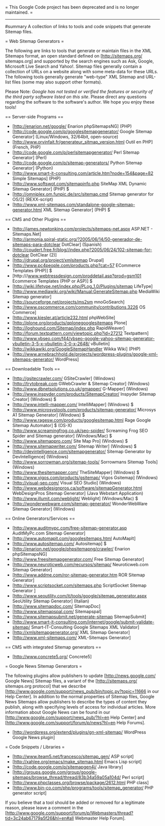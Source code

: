 = This Google Code project has been deprecated and is no longer maintained. =

----

#summary A collection of links to tools and code snippets that generate Sitemap files.

= Web Sitemap Generators =

The following are links to tools that generate or maintain files in the XML Sitemaps format, an open standard defined on [http://sitemaps.org/ sitemaps.org] and supported by the search engines such as Ask, Google, Microsoft Live Search and Yahoo!. Sitemap files generally contain a collection of URLs on a website along with some meta-data for these URLs. The following tools generally generate "web-type" XML Sitemap and URL-list files (some may also support other formats).

Please Note: *Google has not tested or verified the features or security of the third party software listed on this site*. Please direct any questions regarding the software to the software's author. We hope you enjoy these tools!

== Server-side Programs ==

  * [http://enarion.net/google/ Enarion phpSitemapsNG] (PHP)
  * [http://code.google.com/p/googlesitemapgenerator/ Google Sitemap Generator] (Linux/Windows, 32/64bit, open-source)  
  * [http://www.orvinfait.fr/generateur_sitmap_version.html Outil en PHP] (French, PHP)
  * [http://code.google.com/p/perlsitemapgenerator/ Perl Sitemap Generator] (Perl)
  * [http://code.google.com/p/sitemap-generators/ Python Sitemap Generator] (Python)
  * [http://www.smart-it-consulting.com/article.htm?node=154&page=82 Simple Sitemaps] (PHP)
  * [http://www.softswot.com/sitemapinfo.php SiteMap XML Dynamic Sitemap Generator] (PHP) $
  * [http://omniplex.om.funpic.de/src/sitemap.cmd Sitemap generator for OS/2] (REXX-script)
  * [http://www.xml-sitemaps.com/standalone-google-sitemap-generator.html XML Sitemap Generator] (PHP) $

== CMS and Other Plugins ==
  * [http://james.newtonking.com/projects/sitemaps-net.aspx ASP.NET - Sitemaps.Net]
  * [http://armonia.spiral-static.org/?2005/06/14/50-generador-de-sitemaps-para-dotclear DotClear] (Spanish)  
  * [http://coudert.free.fr/blog//index.php?2005/06/24/102-sitemap-for-dotclear DotClear (2)]
  * [http://drupal.org/project/xmlsitemap Drupal] 
  * [http://www.pc4people.com/products.php?cat=57 ECommerce Templates (PHP)] $
  * [http:///www.webtressdesign.com/proddetail.asp?prod=gsm101 Ecommerce Templates (PHP or ASP)] $
  * [http://wiki.lifetype.net/index.php/PLog_1.0/Plugins/sitemap LifeType] 
  * [http://www.mediawiki.org/wiki/Manual:GenerateSitemap.php MediaWiki Sitemap generator] 
  * [http://sourceforge.net/projects/ms2sm mnoGoSearch] 
  * [http://www.oscommerce.com/community/contributions,3226 OS Commerce] 
  * [http://www.kiesler.at/article232.html phpWebSite] 
  * [http://plone.org/products/qplonegooglesitemaps Plone] 
  * [http://loghound.com/Sitemap/index.php RapidWeaver] 
  * [http://forum.textpattern.com/viewtopic.php?id=27212 Textpattern] 
  * [http://www.vbseo.com/f44/vbseo-google-yahoo-sitemap-generator-vbulletin-3-5-x-vbulletin-3-0-x-2648/ vBulletin] 
  * [http://wikkawiki.org/GoogleSitemapHandler Wikka Wiki] (PHP)
  * [http://www.arnebrachhold.de/projects/wordpress-plugins/google-xml-sitemaps-generator/ WordPress] 

== Downloadable Tools ==
  * [http://gsitecrawler.com/ GSiteCrawler] (Windows)
  * [http://trytobreak.com GWebCrawler & Sitemap Creator] (Windows)  
  * [http://www.dbnetsolutions.co.uk/gmapper/ G-Mapper] (Windows)
  * [http://www.inspyder.com/products/SitemapCreator/ Inspyder Sitemap Creator] (Windows) $
  * [http://www.intelli-mapper.com/ IntelliMapper] (Windows) $
  * [http://www.microsystools.com/products/sitemap-generator/ Microsys A1 Sitemap Generator] (Windows) $
  * [http://www.ragesw.com/products/googlesitemap.html Rage Google Sitemap Automator] $ (OS-X)
  * [http://www.screamingfrog.co.uk/seo-spider/ Screaming Frog SEO Spider and Sitemap generator] (Windows/Mac) $
  * [http://www.sitemappro.com/ Site Map Pro] (Windows) $
  * [http://www.sitemapwriter.com/ Sitemap Writer] (Windows) $
  * [http://devintelligence.com/sitemapgenerator/ Sitemap Generator by DevIntelligence] (Windows)
  * [http://www.sorrowman.org/sitemap-tools/ Sorrowmans Sitemap Tools] (Windows)
  * [http://www.thesitemapper.com/ TheSiteMapper] (Windows) $
  * [http://www.vigos.com/products/gsitemap/ Vigos Gsitemap] (Windows)
  * [http://visual-seo.com/ Visual SEO Studio] (Windows)
  * [http://www.webdesignpros.ca/software/sitemapGenerator.html WebDesignPros Sitemap Generator] (Java Webstart Application)
  * [http://www.illumit.com/weblight/ Weblight] (Windows/Mac) $
  * [http://wonderwebware.com/sitemap-generator/ WonderWebWare Sitemap Generator] (Windows)

== Online Generators/Services ==
  * [http://www.auditmypc.com/free-sitemap-generator.asp AuditMyPc.com Sitemap Generator] 
  * [http://www.automapit.com/googlesitemaps.html AutoMapIt] 
  * [http://www.autositemap.com/ Autositemap] $
  * [http://enarion.net/google/phpsitemapng/crawler/ Enarion phpSitemapsNG] 
  * [http://www.freesitemapgenerator.com/ Free Sitemap Generator] 
  * [http://www.neuroticweb.com/recursos/sitemap/ Neuroticweb.com Sitemap Generator] 
  * [http://www.addme.com/ror-sitemap-generator.htm ROR Sitemap Generator] 
  * [http://www.scriptsocket.com/sitemaps.php ScriptSocket Sitemap Generator ] 
  * [http://www.seoutility.com/it/tools/google/sitemap_generator.aspx SeoUtility Sitemap Generator] (Italian)
  * [http://www.sitemapdoc.com/ SitemapDoc] 
  * [http://www.sitemapspal.com/ Sitemapspal] 
  * [http://www.sitemapsubmit.net/generate-sitemap SitemapSubmit] 
  * [http://www.smart-it-consulting.com/internet/google/submit-validate-sitemap/ Smart-IT-Consulting Google Sitemaps XML Validator] 
  * [http://xmlsitemapgenerator.org/ XML Sitemap Generator]
  * [http://www.xml-sitemaps.com/ XML-Sitemaps Generator]

== CMS with integrated Sitemap generators ==
  * [http://www.concrete5.org/ Concrete5]


= Google News Sitemap Generators =

The following plugins allow publishers to update [http://news.google.com/ Google News] Sitemap files, a variant of the [http://sitemaps.org/ sitemaps.org protocol] that we describe [http://www.google.com/support/news_pub/bin/topic.py?topic=11666 in our Help Center]. In addition to the normal properties of Sitemap files, Google News Sitemaps allow publishers to describe the types of content they publish, along with specifying levels of access for individual articles. More information about Google News can be found in our [http://www.google.com/support/news_pub/?hl=en Help Center] and [http://www.google.com/support/forum/p/news?hl=en Help Forums]. 

  * [http://wordpress.org/extend/plugins/gn-xml-sitemap/ WordPress Google News plugin]


= Code Snippets / Libraries =
  * [http://www.iteam5.net/francesco/sitemap_gen/ ASP script] 
  * [http://xahlee.org/emacs/make_sitemap.html Emacs Lisp script] 
  * [http://code.google.com/p/sitemapgen4j/ Java library]
  * [http://groups.google.com/group/google-sitemaps/browse_thread/thread/83b34a59a05a104d/ Perl script] 
  * [http://www.phpclasses.org/browse/package/2612.html PHP class] 
  * [http://www.bin-co.com/php/programs/tools/sitemap_generator/ PHP generator script] 

If you believe that a tool should be added or removed for a legitimate reason, please leave a comment in the [http://www.google.com/support/forum/p/Webmasters/thread?tid=3c24ab67179a5f26&hl=en#all Webmaster Help Forum].
